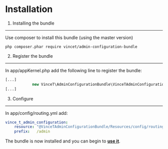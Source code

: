 Installation
============

1) Installing the bundle
------------------------

Use composer to install this bundle (using the master version)
```
php composer.phar require vincet/admin-configuration-bundle
```

2) Register the bundle
----------------------

In app/appKernel.php add the following line to register the bundle:
```php
[...]
            new VinceT\AdminConfigurationBundle\VinceTAdminConfigurationBundle(),
[...]
```

3) Configure
------------

In app/config/routing.yml add:
```yml
vince_t_admin_configuration:
    resource: "@VinceTAdminConfigurationBundle/Resources/config/routing.yml"
    prefix:   /admin

```

The bundle is now installed and you can begin to [**use it**][1].

[1]: https://github.com/vincenttouzet/AdminConfigurationBundle/blob/master/Resources/doc/getting_started.md
